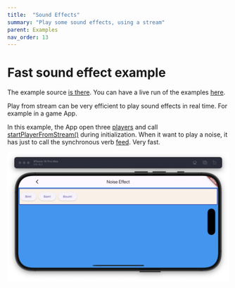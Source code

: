 ```yaml
---
title:  "Sound Effects"
summary: "Play some sound effects, using a stream"
parent: Examples
nav_order: 13
---
```

# Fast sound effect example

The example source [is there](https://github.com/canardoux/taudio/blob/master/example/lib/soundEffect/sound_effect.dart). You can have a live run of the examples [here](/live/index.html).

Play from stream can be very efficient to play sound effects in real time. For example in a game App.

In this example, the App open three [players](/api/public_fs_flutter_sound_player/FlutterSoundPlayer-class.html) and call [startPlayerFromStream()](/api/public_fs_flutter_sound_player/FlutterSoundPlayer/startPlayerFromStream.html) during initialization.
When it want to play a noise, it has just to call the synchronous verb [feed](/api/public_fs_flutter_sound_player/FlutterSoundPlayer/feedInt16FromStream.html). Very fast.

![screen shot](ScreenShots/SoundEffect.png)